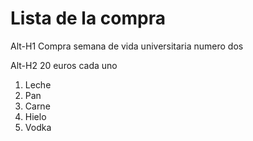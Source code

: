 # Lista de la compra

Alt-H1 Compra semana de vida universitaria numero dos

Alt-H2 20 euros cada uno

1. Leche
2. Pan
3. Carne
4. Hielo
5. Vodka
